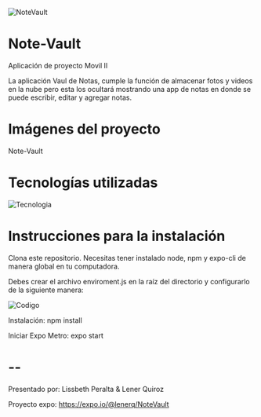    ![NoteVault](https://user-images.githubusercontent.com/55729897/114631309-933a9d00-9c79-11eb-8574-f8f90d81aa1b.jpeg)
# Note-Vault
Aplicación de proyecto Movil II 

La aplicación Vaul de Notas, cumple la función de almacenar fotos y videos en la nube
pero esta los ocultará mostrando una app de notas en donde se puede escribir, editar y agregar notas. 


# Imágenes del proyecto
Note-Vault 

# Tecnologías utilizadas

  ![Tecnologia](https://user-images.githubusercontent.com/55729897/114793559-dbc08c00-9d47-11eb-8abc-1a9203ad9dfe.PNG)

# Instrucciones para la instalación
Clona este repositorio. Necesitas tener instalado node, npm y expo-cli de manera global en tu computadora.

Debes crear el archivo enviroment.js en la raíz del directorio y configurarlo de la siguiente manera:

![Codigo](https://user-images.githubusercontent.com/55729897/114791207-5b982780-9d43-11eb-8043-b9d44372d711.PNG)




Instalación:
npm install

Iniciar Expo Metro:
expo start

# --
Presentado por: Lissbeth Peralta & Lener Quiroz

Proyecto expo: https://expo.io/@lenerq/NoteVault
